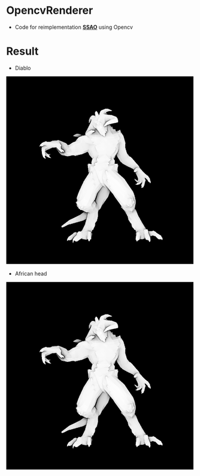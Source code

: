# OpencvRenderer
- Code for reimplementation [**SSAO**](https://github.com/ssloy/tinyrenderer/wiki/Lesson-8:-Ambient-occlusion) using Opencv

# Result
- Diablo

<img width="500px" src="OpenCVRenderer/frame_diablo.jpg" />

- African head

<img width="500px" src="OpenCVRenderer/frame.jpg" />


